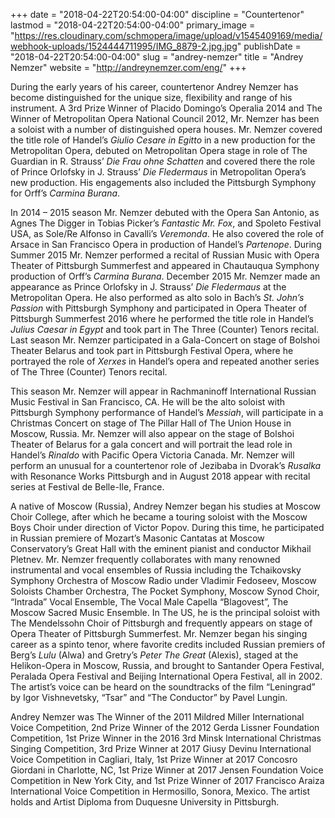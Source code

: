 +++
date = "2018-04-22T20:54:00-04:00"
discipline = "Countertenor"
lastmod = "2018-04-22T20:54:00-04:00"
primary_image = "https://res.cloudinary.com/schmopera/image/upload/v1545409169/media/webhook-uploads/1524444711995/IMG_8879-2.jpg.jpg"
publishDate = "2018-04-22T20:54:00-04:00"
slug = "andrey-nemzer"
title = "Andrey Nemzer"
website = "http://andreynemzer.com/eng/"
+++

During the early years of his career, countertenor Andrey Nemzer has become distinguished for the unique size, flexibility and range of his instrument. A 3rd Prize Winner of Placido Domingo’s Operalia 2014 and The Winner of Metropolitan Opera National Council 2012, Mr. Nemzer has been a soloist with a number of distinguished opera houses. Mr. Nemzer covered the title role of Handel’s *Giulio Cesare in Egitto* in a new production for the Metropolitan Opera, debuted on Metropolitan Opera stage in role of The Guardian in R. Strauss’ *Die Frau ohne Schatten* and covered there the role of Prince Orlofsky in J. Strauss’ *Die Fledermaus* in Metropolitan Opera’s new production. His engagements also included the Pittsburgh Symphony for Orff’s *Carmina Burana*. 

In 2014 – 2015 season Mr. Nemzer debuted with the Opera San Antonio, as Agnes The Digger in Tobias Picker’s *Fantastic Mr. Fox*, and Spoleto Festival USA, as Sole/Re Alfonso in Cavalli’s *Veremonda*. He also covered the role of Arsace in San Francisco Opera in production of Handel’s *Partenope*. During Summer 2015 Mr. Nemzer performed a recital of Russian Music with Opera Theater of Pittsburgh Summerfest and appeared in Chautauqua Symphony production of Orff’s *Carmina Burana*. December 2015 Mr. Nemzer made an appearance as Prince Orlofsky in J. Strauss’ *Die Fledermaus* at the Metropolitan Opera. He also performed as alto solo in Bach’s *St. John’s Passion* with Pittsburgh Symphony and participated in Opera Theater of Pittsburgh Summerfest 2016 where he performed the title role in Handel’s *Julius Caesar in Egypt* and took part in The Three (Counter) Tenors recital. Last season Mr. Nemzer participated in a Gala-Concert on stage of Bolshoi Theater Belarus and took part in Pittsburgh Festival Opera, where he portrayed the role of *Xerxes* in Handel’s opera and repeated another series of The Three (Counter) Tenors recital. 

This season Mr. Nemzer will appear in Rachmaninoff International Russian Music Festival in San Francisco, CA. He will be the alto soloist with Pittsburgh Symphony performance of Handel’s *Messiah*, will participate in a Christmas Concert on stage of The Pillar Hall of The Union House in Moscow, Russia. Mr. Nemzer will also appear on the stage of Bolshoi Theater of Belarus for a gala concert and will portrait the lead role in Handel’s *Rinaldo* with Pacific Opera Victoria Canada. Mr. Nemzer will perform an unusual for a countertenor role of Jezibaba in Dvorak’s *Rusalka* with Resonance Works Pittsburgh and in August 2018 appear with recital series at Festival de Belle-Ile, France.

A native of Moscow (Russia), Andrey Nemzer began his studies at Moscow Choir College, after which he became a touring soloist with the Moscow Boys Choir under direction of Victor Popov. During this time, he participated in Russian premiere of Mozart’s Masonic Cantatas at Moscow Conservatory’s Great Hall with the eminent pianist and conductor Mikhail Pletnev. Mr. Nemzer frequently collaborates with many renowned instrumental and vocal ensembles of Russia including the Tchaikovsky Symphony Orchestra of Moscow Radio under Vladimir Fedoseev, Moscow Soloists Chamber Orchestra, The Pocket Symphony, Moscow Synod Choir, “Intrada” Vocal Ensemble, The Vocal Male Capella “Blagovest”, The Moscow Sacred Music Ensemble. In The US, he is the principal soloist with The Mendelssohn Choir of Pittsburgh and frequently appears on stage of Opera Theater of Pittsburgh Summerfest. Mr. Nemzer began his singing career as a spinto tenor, where favorite credits included Russian premiers of Berg’s *Lulu* (Alwa) and Gretry’s *Peter The Great* (Alexis), staged at the Helikon-Opera in Moscow, Russia, and brought to Santander Opera Festival, Peralada Opera Festival and Beijing International Opera Festival, all in 2002. The artist’s voice can be heard on the soundtracks of the film “Leningrad” by Igor Vishnevetsky, “Tsar” and “The Conductor” by Pavel Lungin. 

Andrey Nemzer was The Winner of the 2011 Mildred Miller International Voice Competition, 2nd Prize Winner of the 2012 Gerda Lissner Foundation Competition, 1st Prize Winner in the 2016 3rd Minsk International Christmas Singing Competition, 3rd Prize Winner at 2017 Giusy Devinu International Voice Competition in Cagliari, Italy, 1st Prize Winner at 2017 Concosro Giordani in Charlotte, NC, 1st Prize Winner at 2017 Jensen Foundation Voice Competition in New York City, and 1st Prize Winner of 2017 Francisco Araiza International Voice Competition in Hermosillo, Sonora, Mexico. The artist holds and Artist Diploma from Duquesne University in Pittsburgh.
